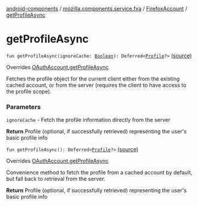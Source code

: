 [android-components](../../index.md) / [mozilla.components.service.fxa](../index.md) / [FirefoxAccount](index.md) / [getProfileAsync](./get-profile-async.md)

# getProfileAsync

`fun getProfileAsync(ignoreCache: `[`Boolean`](https://kotlinlang.org/api/latest/jvm/stdlib/kotlin/-boolean/index.html)`): Deferred<`[`Profile`](../../mozilla.components.concept.sync/-profile/index.md)`?>` [(source)](https://github.com/mozilla-mobile/android-components/blob/master/components/service/firefox-accounts/src/main/java/mozilla/components/service/fxa/FirefoxAccount.kt#L133)

Overrides [OAuthAccount.getProfileAsync](../../mozilla.components.concept.sync/-o-auth-account/get-profile-async.md)

Fetches the profile object for the current client either from the existing cached account,
or from the server (requires the client to have access to the profile scope).

### Parameters

`ignoreCache` - Fetch the profile information directly from the server

**Return**
Profile (optional, if successfully retrieved) representing the user's basic profile info

`fun getProfileAsync(): Deferred<`[`Profile`](../../mozilla.components.concept.sync/-profile/index.md)`?>` [(source)](https://github.com/mozilla-mobile/android-components/blob/master/components/service/firefox-accounts/src/main/java/mozilla/components/service/fxa/FirefoxAccount.kt#L147)

Overrides [OAuthAccount.getProfileAsync](../../mozilla.components.concept.sync/-o-auth-account/get-profile-async.md)

Convenience method to fetch the profile from a cached account by default, but fall back
to retrieval from the server.

**Return**
Profile (optional, if successfully retrieved) representing the user's basic profile info

